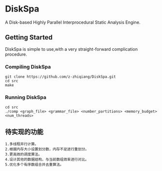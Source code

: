 # DiskSpa
A Disk-based Highly Parallel Interprocedural Static Analysis Engine.

## Getting Started
DiskSpa is simple to use,with a very straight-forward complication procedure.

### Compiling DiskSpa
```
git clone https://github.com/z-zhiqiang/DiskSpa.git
cd src
make
```

### Running DiskSpa
```
cd src
./comp <graph_file> <grammar_file> <number_partitions> <memory_budget> <num_threads>
```

## 待实现的功能
```
1.多线程并行计算。
2.根据内存大小设置划分数，内存不足进行重划分。
3.更高效的调度算法。
4.设计其他的数据结构，与当前数组效率进行对比。
5.优化多个有序数组合并去重算法。
```
